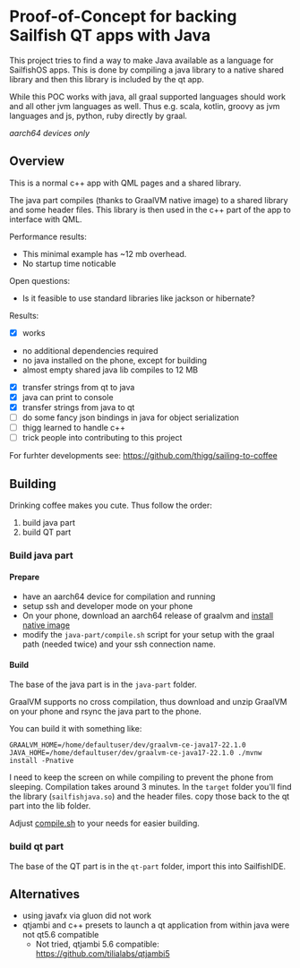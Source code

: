 # Proof-of-Concept for backing Sailfish QT apps with Java

This project tries to find a way to make Java available as a language for SailfishOS apps.
This is done by compiling a java library to a native shared library and then this library
is included by the qt app.

While this POC works with java, all graal supported languages should work and all other jvm languages as well.
Thus e.g. scala, kotlin, groovy as jvm languages and js, python, ruby directly by graal.

_aarch64 devices only_

## Overview
This is a normal c++ app with QML pages and a shared library.

The java part compiles (thanks to GraalVM native image) to a shared library and some header files.
This library is then used in the c++ part of the app to interface with QML.

Performance results:
  - This minimal example has ~12 mb overhead.
  - No startup time noticable

Open questions:
  - Is it feasible to use standard libraries like jackson or hibernate?

Results:
 - [x] works
 - no additional dependencies required
 - no java installed on the phone, except for building
 - almost empty shared java lib compiles to 12 MB
 - [x] transfer strings from qt to java
 - [x] java can print to console
 - [x] transfer strings from java to qt
 - [ ] do some fancy json bindings in java for object serialization
 - [ ] thigg learned to handle c++
 - [ ] trick people into contributing to this project
 
 For furhter developments see: https://github.com/thigg/sailing-to-coffee
 
## Building
Drinking coffee makes you cute. Thus follow the order:
 1. build java part
 2. build QT part

### Build java part
#### Prepare
 - have an aarch64 device for compilation and running
 - setup ssh and developer mode on your phone
 - On your phone, download an aarch64 release of graalvm and [install native image](https://www.graalvm.org/22.1/reference-manual/native-image/)
 - modify the `java-part/compile.sh` script for your setup with the graal path (needed twice) and your ssh connection name.

#### Build 

The base of the java part is in the `java-part` folder.

GraalVM supports no cross compilation, thus download and unzip GraalVM on your phone and rsync the java part to the phone.

You can build it with something like:
```
GRAALVM_HOME=/home/defaultuser/dev/graalvm-ce-java17-22.1.0 JAVA_HOME=/home/defaultuser/dev/graalvm-ce-java17-22.1.0 ./mvnw install -Pnative
```

I need to keep the screen on while compiling to prevent the phone from sleeping. Compilation takes around 3 minutes.
In the `target` folder you'll find the library (`sailfishjava.so`) and the header files. copy those back to the qt part into the lib folder.

Adjust [compile.sh](java-part/compile.sh) to your needs for easier building.

### build qt part

The base of the QT part is in the `qt-part` folder, import this into SailfishIDE.


## Alternatives
 - using javafx via gluon did not work
 - qtjambi and c++ presets to launch a qt application from within java were not qt5.6 compatible
    - Not tried, qtjambi 5.6 compatible:  https://github.com/tilialabs/qtjambi5
